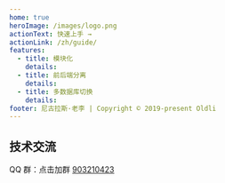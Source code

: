 ```yaml
---
home: true
heroImage: /images/logo.png
actionText: 快速上手 →
actionLink: /zh/guide/
features:
  - title: 模块化
    details:
  - title: 前后端分离
    details:
  - title: 多数据库切换
    details:
footer: 尼古拉斯·老李 | Copyright © 2019-present Oldli
---
```


## 技术交流

QQ 群：点击加群 [903210423](//shang.qq.com/wpa/qunwpa?idkey=cfc871fccc7173f17ac2c9d12c8a31a7549c260e6aefcb6a40fdcc4b423940b0)

<img style="width:300px;" :src="$withBase('/images/qq.jpg')" />
